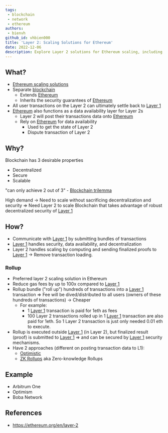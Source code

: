 ```yaml
---
tags: 
 - blockchain
 - network 
 - ethereum
authors: 
 - bienvh
github_id: vhbien000
title: 'Layer 2: Scaling Solutions for Ethereum'
date: 2022-12-06
description: Explore Layer 2 solutions for Ethereum scaling, including rollups and their benefits. Learn how Layer 2 extends Ethereum's capabilities, reduces gas fees, and maintains security while improving transaction throughput and efficiency.
---
```


## What?

- [Ethereum scaling solutions](#ethereum-scaling-solutions)
- Separate [blockchain](#blockchain)
  - Extends [Ethereum](#ethereum)
  - Inherits the security guarantees of [Ethereum](#ethereum)
- All user transactions on the Layer 2 can ultimately settle back to [Layer 1](#layer-1)
- [Ethereum](#ethereum) also functions as a data availability layer for Layer 2s
  - Layer 2 will post their transactions data onto [Ethereum](#ethereum)
  - Rely on [Ethereum](#ethereum) for data availability
    - Used to get the state of Layer 2
    - Dispute transaction of Layer 2

## Why?

Blockchain has 3 desirable properties

- Decentralized
- Secure
- Scalable

"can only achieve 2 out of 3" - [Blockchain trilemma](#blockchain-trilemma)

High demand -> Need to scale without sacrificing decentralization and security => Need Layer 2 to scale Blockchain that takes advantage of robust decentralized security of [Layer 1](#layer-1)

## How?

- Communicate with [Layer 1](#layer-1) by submitting bundles of transactions
- [Layer 1](#layer-1) handles security, data availability, and decentralization
- Layer 2 handles scaling by computing and sending finalized proofs to [Layer 1](#layer-1) -> Remove transaction loading.

### Rollup

- Preferred layer 2 scaling solution in Ethereum
- Reduce gas fees by up to 100x compared to [Layer 1](#layer-1)
- Rollup bundle ("roll up") hundreds of transactions into a [Layer 1](#layer-1) transaction => Fee will be dived/distributed to all users (owners of these hundreds of transactions) -> Cheaper
  - For example:
    - 1 [Layer 1](#layer-1) transaction is paid for 1eth as fees
    - 100 Layer 2 transactions rolled up in 1 [Layer 1](#layer-1) transaction are also paid for 1eth. So 1 Layer 2 transaction is just only needed 0.01 eth to execute.
- Rollup is executed outside [Layer 1](#layer-1) (in Layer 2), but finalized result (proof) is submitted to [Layer 1](#layer-1) => and can be secured by [Layer 1](#layer-1) security mechanisms.
- Have 2 approaches (different on posting transaction data to L1):
  - [Optimistic](#optimistic-rollups)
  - [ZK Rollups](#zk-rollups) aka Zero-knowledge Rollups

## Example

- Arbitrum One
- Optimism
- Boba Network

## References

- https://ethereum.org/en/layer-2
